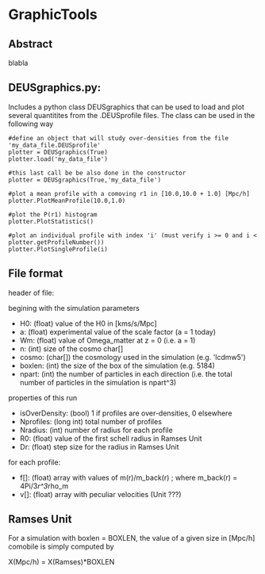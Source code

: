 # GraphicTools

## Abstract

blabla

## DEUSgraphics.py:

Includes a python class DEUSgraphics that can be used to load and plot several quantitites from the .DEUSprofile files. The class can be used in the following way

```
#define an object that will study over-densities from the file 'my_data_file.DEUSprofile'
plotter = DEUSgraphics(True)
plotter.load('my_data_file')

#this last call be be also done in the constructor
plotter = DEUSgraphics(True,'my_data_file')

#plot a mean profile with a comoving r1 in [10.0,10.0 + 1.0] [Mpc/h]
plotter.PlotMeanProfile(10.0,1.0)

#plot the P(r1) histogram
plotter.PlotStatistics()

#plot an individual profile with index 'i' (must verify i >= 0 and i < plotter.getProfileNumber())
plotter.PlotSingleProfile(i) 
```

## File format

header of file:

begining with the simulation parameters

- H0: (float) value of the H0 in [kms/s/Mpc]
- a: (float) experimental value of the scale factor (a = 1 today)
- Wm: (float) value of Omega_matter at z = 0 (i.e. a = 1)
- n: (int) size of the cosmo char[]
- cosmo: (char[]) the cosmology used in the simulation (e.g. 'lcdmw5')
- boxlen: (int) the size of the box of the simulation (e.g. 5184)
- npart: (int) the number of particles in each direction (i.e. the total number of particles in the simulation is npart^3)

properties of this run

- isOverDensity: (bool) 1 if profiles are over-densities, 0 elsewhere
- Nprofiles: (long int) total number of profiles
- Nradius: (int) number of radius for each profile
- R0: (float) value of the first schell radius in Ramses Unit
- Dr: (float) step size for the radius in Ramses Unit

for each profile:

- f[]: (float) array with values of m(r)/m_back(r) ; where m_back(r) = 4Pi/3*r^3*rho_m
- v[]: (float) array with peculiar velocities (Unit ???)

## Ramses Unit

For a simulation with boxlen = BOXLEN, the value of a given size in [Mpc/h] comobile is simply computed by

X(Mpc/h) = X(Ramses)*BOXLEN
